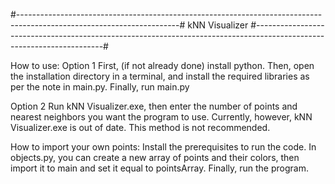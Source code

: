 #----------------------------------------------------------------------------------------------------------------------#
														kNN Visualizer
#----------------------------------------------------------------------------------------------------------------------#

How to use:
Option 1
First, (if not already done) install python. Then, open the installation directory in a terminal, and install the 
required libraries as per the note in main.py. Finally, run main.py

Option 2
Run kNN Visualizer.exe, then enter the number of points and nearest neighbors you want the program to use. Currently,
however, kNN Visualizer.exe is out of date. This method is not recommended.

How to import your own points:
Install the prerequisites to run the code.
In objects.py, you can create a new array of points and their colors, then import it to main and set it equal to 
pointsArray.
Finally, run the program.